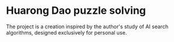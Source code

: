 # Huarong Dao puzzle solving

The project is a creation inspired by the author's study of AI search algorithms, designed exclusively for personal use.